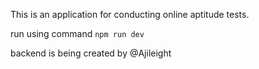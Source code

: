This is an application for conducting online aptitude tests.

run using command `npm run dev`

backend is being created by @Ajileight
